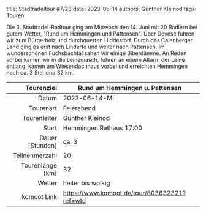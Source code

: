 title: Stadtradeltour #7/23 
date: 2023-06-14
authors: Günther Kleinod 
tags: Touren 

Die 3. Stadtradel-Radtour ging am Mittwoch den 14. Juni mit 20 Radlern bei gutem Wetter, "Rund um Hemmingen und Pattensen".
Über Devese fuhren wir zum Bürgerholz und durchquerten Hiddestorf. Durch das Calenberger Land ging es erst nach Linderte und weiter nach Pattensen. Im wunderschönen Fuchsbachtal sahen wir einige Biberdämme. An Reden vorbei kamen wir in die Leinemasch, fuhren an einem Altarm der Leine entlang, kamen am Wiesendachhaus vorbei und erreichten Hemmingen nach ca. 3 Std. und 32 km.

Tourenziel       | Rund um Hemmingen u. Pattensen
---------------: | ----------------------- 
Datum            | 2023-06-14-Mi
Tourenart        | Feierabend
Tourenleiter     | Günther Kleinod
Start            | Hemmingen Rathaus 17:00
Dauer [Stunden]  | ca. 3
Teilnehmerzahl   | 20
Tourenlänge [km] | 32
Wetter           | heiter bis wolkig
komoot Link      | <https://www.komoot.de/tour/803632321?ref=wtd>
